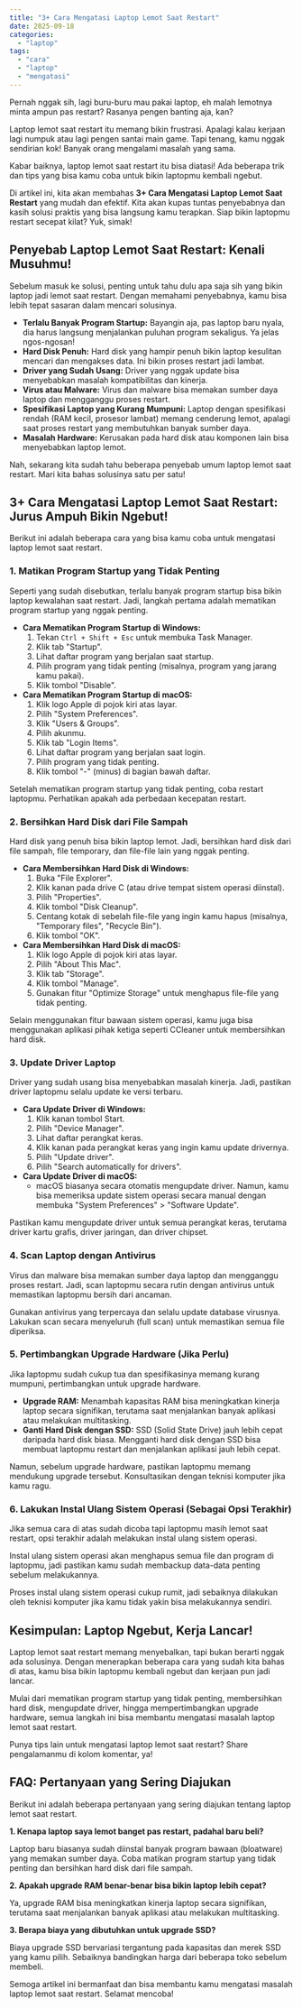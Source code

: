 ```yaml
---
title: "3+ Cara Mengatasi Laptop Lemot Saat Restart"
date: 2025-09-18
categories: 
  - "laptop"
tags: 
  - "cara"
  - "laptop"
  - "mengatasi"
---
```


Pernah nggak sih, lagi buru-buru mau pakai laptop, eh malah lemotnya minta ampun pas restart? Rasanya pengen banting aja, kan?

Laptop lemot saat restart itu memang bikin frustrasi. Apalagi kalau kerjaan lagi numpuk atau lagi pengen santai main game. Tapi tenang, kamu nggak sendirian kok! Banyak orang mengalami masalah yang sama.

Kabar baiknya, laptop lemot saat restart itu bisa diatasi! Ada beberapa trik dan tips yang bisa kamu coba untuk bikin laptopmu kembali ngebut.

Di artikel ini, kita akan membahas **3+ Cara Mengatasi Laptop Lemot Saat Restart** yang mudah dan efektif. Kita akan kupas tuntas penyebabnya dan kasih solusi praktis yang bisa langsung kamu terapkan. Siap bikin laptopmu restart secepat kilat? Yuk, simak!

## Penyebab Laptop Lemot Saat Restart: Kenali Musuhmu!

Sebelum masuk ke solusi, penting untuk tahu dulu apa saja sih yang bikin laptop jadi lemot saat restart. Dengan memahami penyebabnya, kamu bisa lebih tepat sasaran dalam mencari solusinya.

- **Terlalu Banyak Program Startup:** Bayangin aja, pas laptop baru nyala, dia harus langsung menjalankan puluhan program sekaligus. Ya jelas ngos-ngosan!
- **Hard Disk Penuh:** Hard disk yang hampir penuh bikin laptop kesulitan mencari dan mengakses data. Ini bikin proses restart jadi lambat.
- **Driver yang Sudah Usang:** Driver yang nggak update bisa menyebabkan masalah kompatibilitas dan kinerja.
- **Virus atau Malware:** Virus dan malware bisa memakan sumber daya laptop dan mengganggu proses restart.
- **Spesifikasi Laptop yang Kurang Mumpuni:** Laptop dengan spesifikasi rendah (RAM kecil, prosesor lambat) memang cenderung lemot, apalagi saat proses restart yang membutuhkan banyak sumber daya.
- **Masalah Hardware:** Kerusakan pada hard disk atau komponen lain bisa menyebabkan laptop lemot.

Nah, sekarang kita sudah tahu beberapa penyebab umum laptop lemot saat restart. Mari kita bahas solusinya satu per satu!

## 3+ Cara Mengatasi Laptop Lemot Saat Restart: Jurus Ampuh Bikin Ngebut!

Berikut ini adalah beberapa cara yang bisa kamu coba untuk mengatasi laptop lemot saat restart.

### 1\. Matikan Program Startup yang Tidak Penting

Seperti yang sudah disebutkan, terlalu banyak program startup bisa bikin laptop kewalahan saat restart. Jadi, langkah pertama adalah mematikan program startup yang nggak penting.

- **Cara Mematikan Program Startup di Windows:**
    1. Tekan `Ctrl + Shift + Esc` untuk membuka Task Manager.
    2. Klik tab "Startup".
    3. Lihat daftar program yang berjalan saat startup.
    4. Pilih program yang tidak penting (misalnya, program yang jarang kamu pakai).
    5. Klik tombol "Disable".
- **Cara Mematikan Program Startup di macOS:**
    1. Klik logo Apple di pojok kiri atas layar.
    2. Pilih "System Preferences".
    3. Klik "Users & Groups".
    4. Pilih akunmu.
    5. Klik tab "Login Items".
    6. Lihat daftar program yang berjalan saat login.
    7. Pilih program yang tidak penting.
    8. Klik tombol "-" (minus) di bagian bawah daftar.

Setelah mematikan program startup yang tidak penting, coba restart laptopmu. Perhatikan apakah ada perbedaan kecepatan restart.

### 2\. Bersihkan Hard Disk dari File Sampah

Hard disk yang penuh bisa bikin laptop lemot. Jadi, bersihkan hard disk dari file sampah, file temporary, dan file-file lain yang nggak penting.

- **Cara Membersihkan Hard Disk di Windows:**
    1. Buka "File Explorer".
    2. Klik kanan pada drive C (atau drive tempat sistem operasi diinstal).
    3. Pilih "Properties".
    4. Klik tombol "Disk Cleanup".
    5. Centang kotak di sebelah file-file yang ingin kamu hapus (misalnya, "Temporary files", "Recycle Bin").
    6. Klik tombol "OK".
- **Cara Membersihkan Hard Disk di macOS:**
    1. Klik logo Apple di pojok kiri atas layar.
    2. Pilih "About This Mac".
    3. Klik tab "Storage".
    4. Klik tombol "Manage".
    5. Gunakan fitur "Optimize Storage" untuk menghapus file-file yang tidak penting.

Selain menggunakan fitur bawaan sistem operasi, kamu juga bisa menggunakan aplikasi pihak ketiga seperti CCleaner untuk membersihkan hard disk.

### 3\. Update Driver Laptop

Driver yang sudah usang bisa menyebabkan masalah kinerja. Jadi, pastikan driver laptopmu selalu update ke versi terbaru.

- **Cara Update Driver di Windows:**
    1. Klik kanan tombol Start.
    2. Pilih "Device Manager".
    3. Lihat daftar perangkat keras.
    4. Klik kanan pada perangkat keras yang ingin kamu update drivernya.
    5. Pilih "Update driver".
    6. Pilih "Search automatically for drivers".
- **Cara Update Driver di macOS:**
    - macOS biasanya secara otomatis mengupdate driver. Namun, kamu bisa memeriksa update sistem operasi secara manual dengan membuka "System Preferences" > "Software Update".

Pastikan kamu mengupdate driver untuk semua perangkat keras, terutama driver kartu grafis, driver jaringan, dan driver chipset.

### 4\. Scan Laptop dengan Antivirus

Virus dan malware bisa memakan sumber daya laptop dan mengganggu proses restart. Jadi, scan laptopmu secara rutin dengan antivirus untuk memastikan laptopmu bersih dari ancaman.

Gunakan antivirus yang terpercaya dan selalu update database virusnya. Lakukan scan secara menyeluruh (full scan) untuk memastikan semua file diperiksa.

### 5\. Pertimbangkan Upgrade Hardware (Jika Perlu)

Jika laptopmu sudah cukup tua dan spesifikasinya memang kurang mumpuni, pertimbangkan untuk upgrade hardware.

- **Upgrade RAM:** Menambah kapasitas RAM bisa meningkatkan kinerja laptop secara signifikan, terutama saat menjalankan banyak aplikasi atau melakukan multitasking.
- **Ganti Hard Disk dengan SSD:** SSD (Solid State Drive) jauh lebih cepat daripada hard disk biasa. Mengganti hard disk dengan SSD bisa membuat laptopmu restart dan menjalankan aplikasi jauh lebih cepat.

Namun, sebelum upgrade hardware, pastikan laptopmu memang mendukung upgrade tersebut. Konsultasikan dengan teknisi komputer jika kamu ragu.

### 6\. Lakukan Instal Ulang Sistem Operasi (Sebagai Opsi Terakhir)

Jika semua cara di atas sudah dicoba tapi laptopmu masih lemot saat restart, opsi terakhir adalah melakukan instal ulang sistem operasi.

Instal ulang sistem operasi akan menghapus semua file dan program di laptopmu, jadi pastikan kamu sudah membackup data-data penting sebelum melakukannya.

Proses instal ulang sistem operasi cukup rumit, jadi sebaiknya dilakukan oleh teknisi komputer jika kamu tidak yakin bisa melakukannya sendiri.

## Kesimpulan: Laptop Ngebut, Kerja Lancar!

Laptop lemot saat restart memang menyebalkan, tapi bukan berarti nggak ada solusinya. Dengan menerapkan beberapa cara yang sudah kita bahas di atas, kamu bisa bikin laptopmu kembali ngebut dan kerjaan pun jadi lancar.

Mulai dari mematikan program startup yang tidak penting, membersihkan hard disk, mengupdate driver, hingga mempertimbangkan upgrade hardware, semua langkah ini bisa membantu mengatasi masalah laptop lemot saat restart.

Punya tips lain untuk mengatasi laptop lemot saat restart? Share pengalamanmu di kolom komentar, ya!

## FAQ: Pertanyaan yang Sering Diajukan

Berikut ini adalah beberapa pertanyaan yang sering diajukan tentang laptop lemot saat restart.

**1\. Kenapa laptop saya lemot banget pas restart, padahal baru beli?**

Laptop baru biasanya sudah diinstal banyak program bawaan (bloatware) yang memakan sumber daya. Coba matikan program startup yang tidak penting dan bersihkan hard disk dari file sampah.

**2\. Apakah upgrade RAM benar-benar bisa bikin laptop lebih cepat?**

Ya, upgrade RAM bisa meningkatkan kinerja laptop secara signifikan, terutama saat menjalankan banyak aplikasi atau melakukan multitasking.

**3\. Berapa biaya yang dibutuhkan untuk upgrade SSD?**

Biaya upgrade SSD bervariasi tergantung pada kapasitas dan merek SSD yang kamu pilih. Sebaiknya bandingkan harga dari beberapa toko sebelum membeli.

Semoga artikel ini bermanfaat dan bisa membantu kamu mengatasi masalah laptop lemot saat restart. Selamat mencoba!
